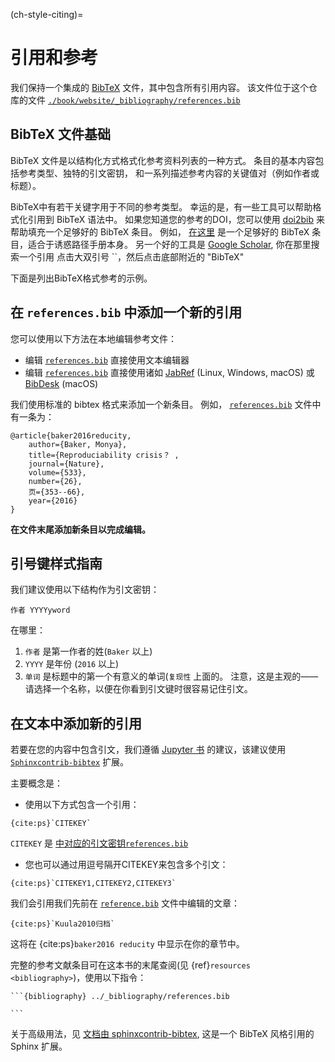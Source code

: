 (ch-style-citing)=
# 引用和参考

我们保持一个集成的 [BibTeX](http://www.bibtex.org/) 文件，其中包含所有引用内容。 该文件位于这个仓库的文件 [`./book/website/_bibliography/references.bib`][turingbib]

## BibTeX 文件基础

BibTeX 文件是以结构化方式格式化参考资料列表的一种方式。 条目的基本内容包括参考类型、独特的引文密钥， 和一系列描述参考内容的关键值对（例如作者或标题）。

BibTeX中有若干关键字用于不同的参考类型。 幸运的是，有一些工具可以帮助格式化引用到 BibTeX 语法中。 如果您知道您的参考的DOI，您可以使用 [doi2bib](https://doi2bib.org/) 来帮助填充一个足够好的 BibTeX 条目。 例如， [在这里](https://doi2bib.org/bib/https://doi.org/10.5281/zenodo.3233853) 是一个足够好的 BibTeX 条目，适合于诱惑路径手册本身。 另一个好的工具是 [Google Scholar](https://scholar.google.com/), 你在那里搜索一个引用 点击大双引号 ``，然后点击底部附近的 "BibTeX"

下面是列出BibTeX格式参考的示例。

## 在 `references.bib` 中添加一个新的引用

您可以使用以下方法在本地编辑参考文件：

- 编辑 [`references.bib`][turingbib] 直接使用文本编辑器
- 编辑 [`references.bib`][turingbib] 直接使用诸如 [JabRef](http://www.jabref.org/) (Linux, Windows, macOS) 或 [BibDesk](https://bibdesk.sourceforge.io/) (macOS)

我们使用标准的 bibtex 格式来添加一个新条目。 例如， [`references.bib`][turingbib] 文件中有一条为：

```
@article{baker2016reducity,
    author={Baker, Monya},
    title={Reproduciability crisis？ ,
    journal={Nature},
    volume={533},
    number={26},
    页={353--66},
    year={2016}
}
```

**在文件末尾添加新条目以完成编辑。**

## 引号键样式指南

我们建议使用以下结构作为引文密钥：

```
作者 YYYYyword
```

在哪里：

1. `作者` 是第一作者的姓(`Baker` 以上)
2. `YYYY` 是年份 (`2016` 以上)
3. `单词` 是标题中的第一个有意义的单词(`复现性` 上面的。 注意，这是主观的——请选择一个名称，以便在你看到引文键时很容易记住引文。

## 在文本中添加新的引用

若要在您的内容中包含引文，我们遵循 [Jupyter 书](https://jupyterbook.org/content/citations.html) 的建议，该建议使用 [`Sphinxcontrib-bibtex`](https://sphinxcontrib-bibtex.readthedocs.io/en/latest/) 扩展。

主要概念是：

- 使用以下方式包含一个引用：
```
{cite:ps}`CITEKEY`

```
`CITEKEY` 是 [中对应的引文密钥`references.bib`][turingbib]
- 您也可以通过用逗号隔开CITEKEY来包含多个引文：
```
{cite:ps}`CITEKEY1,CITEKEY2,CITEKEY3`
```

我们会引用我们先前在 [`reference.bib`][turingbib] 文件中编辑的文章：

```
{cite:ps}`Kuula2010归档`
```

这将在 {cite:ps}`baker2016 reducity` 中显示在你的章节中。

完整的参考文献条目可在这本书的末尾查阅(见 {ref}`resources <bibliography>`)，使用以下指令：

    ```{bibliography} ../_bibliography/references.bib

    ```

关于高级用法，见 [文档由 sphinxcontrib-bibtex](https://sphinxcontrib-bibtex.readthedocs.io/en/latest/usage.html), 这是一个 BibTeX 风格引用的 Sphinx 扩展。

[turingbib]: https://github.com/alan-turing-institute/the-turing-way/blob/main/book/website/_bibliography/references.bib

[turingbib]: https://github.com/alan-turing-institute/the-turing-way/blob/main/book/website/_bibliography/references.bib

[turingbib]: https://github.com/alan-turing-institute/the-turing-way/blob/main/book/website/_bibliography/references.bib

[turingbib]: https://github.com/alan-turing-institute/the-turing-way/blob/main/book/website/_bibliography/references.bib
